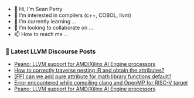 - 👋 Hi, I’m Sean Perry
- 👀 I’m interested in compilers (c++, COBOL, llvm)
- 🌱 I’m currently learning ...
- 💞️ I’m looking to collaborate on ...
- 📫 How to reach me ...

<!---
s66perry/s66perry is a ✨ special ✨ repository because its `README.md` (this file) appears on your GitHub profile.
You can click the Preview link to take a look at your changes.
--->
### 📕 Latest LLVM Discourse Posts

<!-- DISCOURSE-LLVM:START -->
- [Peano: LLVM support for AMD/Xilinx AI Engine processors](https://discourse.llvm.org/t/peano-llvm-support-for-amd-xilinx-ai-engine-processors/79458#post_2)
- [How to correctly traverse nesting IR and obtain the attributes?](https://discourse.llvm.org/t/how-to-correctly-traverse-nesting-ir-and-obtain-the-attributes/79461#post_1)
- [[FP] can we add pure attribute for math library functions default?](https://discourse.llvm.org/t/fp-can-we-add-pure-attribute-for-math-library-functions-default/79459#post_1)
- [Error encountered while compiling clang and OpenMP for RISC-V target](https://discourse.llvm.org/t/error-encountered-while-compiling-clang-and-openmp-for-risc-v-target/78378#post_10)
- [Peano: LLVM support for AMD/Xilinx AI Engine processors](https://discourse.llvm.org/t/peano-llvm-support-for-amd-xilinx-ai-engine-processors/79458#post_1)
<!-- DISCOURSE-LLVM:END -->
